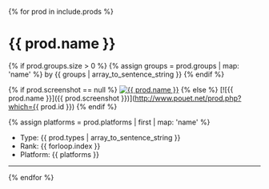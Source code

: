 {% for prod in include.prods %}

# {{ prod.name }}

{% if prod.groups.size > 0 %}
{% assign groups = prod.groups | map: 'name' %}
by {{ groups | array_to_sentence_string }}
{% endif %}

{% if prod.screenshot == null %}
[![{{ prod.name }}](http://via.placeholder.com/400x300?text=No+Screenshot)](http://www.pouet.net/prod.php?which={{prod.id}})
{% else %}
[![{{ prod.name }}]({{ prod.screenshot }})](http://www.pouet.net/prod.php?which={{ prod.id }})
{% endif %}

{% assign platforms = prod.platforms | first | map: 'name' %}

* Type: {{ prod.types | array_to_sentence_string }}
* Rank: {{ forloop.index }}
* Platform: {{ platforms }}

---
{% endfor %}
